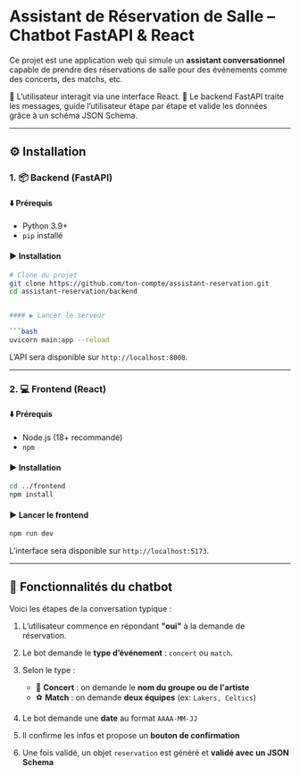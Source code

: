 # Assistant de Réservation de Salle – Chatbot FastAPI & React

Ce projet est une application web qui simule un **assistant conversationnel** capable de prendre des réservations de salle pour des événements comme des concerts, des matchs, etc.

💬 L’utilisateur interagit via une interface React.
🤖 Le backend FastAPI traite les messages, guide l’utilisateur étape par étape et valide les données grâce à un schéma JSON Schema.

---

## ⚙️ Installation

### 1. 📦 Backend (FastAPI)

#### ⬇️ Prérequis

* Python 3.9+
* `pip` installé

#### ▶️ Installation

```bash
# Clone du projet
git clone https://github.com/ton-compte/assistant-reservation.git
cd assistant-reservation/backend


#### ▶️ Lancer le serveur

```bash
uvicorn main:app --reload
```

L’API sera disponible sur `http://localhost:8000`.

---

### 2. 💻 Frontend (React)

#### ⬇️ Prérequis

* Node.js (18+ recommandé)
* `npm`

#### ▶️ Installation

```bash
cd ../frontend
npm install
```

#### ▶️ Lancer le frontend

```bash
npm run dev
```

L’interface sera disponible sur `http://localhost:5173`.

---

## 🧠 Fonctionnalités du chatbot

Voici les étapes de la conversation typique :

1. L’utilisateur commence en répondant **"oui"** à la demande de réservation.
2. Le bot demande le **type d’événement** : `concert` ou `match`.
3. Selon le type :

   * 🎤 **Concert** : on demande le **nom du groupe ou de l'artiste**
   * ⚽ **Match** : on demande **deux équipes** (ex: `Lakers, Celtics`)
4. Le bot demande une **date** au format `AAAA-MM-JJ`
5. Il confirme les infos et propose un **bouton de confirmation**
6. Une fois validé, un objet `reservation` est généré et **validé avec un JSON Schema**
